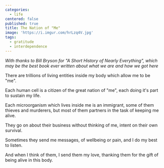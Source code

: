 ```yaml
---
categories:
  - life
centered: false
published: true
title: The Nation of "Me"
image: 'https://i.imgur.com/hrLzq4V.jpg'
tags:
  - gratitude
  - interdependence
---
```

_With thanks to Bill Bryson for "A Short History of Nearly Everything", 
which may be the best book ever written about what we are and how we got here_

There are trillions 
of living entities
inside my body
which allow me
to be "me".

Each human cell
is a citizen
of the great nation
of "me",
each doing it's part
to sustain my life.

Each microorganism
which lives inside me
is an immigrant,
some of them
thieves and murderers,
but most of them partners 
in the task of keeping me alive.

They go on about their business
without thinking of me,
intent on their own survival.

Sometimes they send me messages,
of wellbeing or pain,
and I do my best to listen.

And when I think of them,
I send them my love,
thanking them for the gift
of being alive
in this body.

